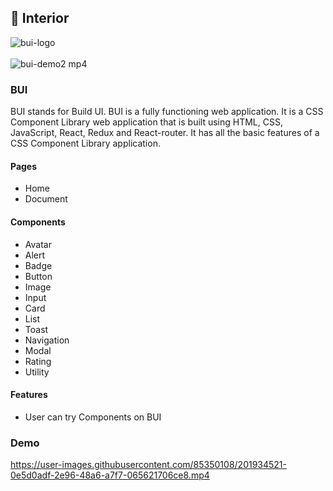 ## 🎨 Interior

![bui-logo](https://user-images.githubusercontent.com/85350108/201929181-9d064e8d-a4b0-4687-b6ea-eb9a9526c0e6.png)
<br/><br/>
![bui-demo2 mp4](https://user-images.githubusercontent.com/85350108/205493068-b726f6fa-cfd0-4e8c-80d7-5f934c8b445f.png)



<h3>BUI</h3> 
<div>BUI stands for Build UI. BUI is a fully functioning web application. It is a CSS Component Library web application that is built using HTML, CSS, JavaScript, React, Redux and React-router. It has all the basic features of a CSS Component Library application.</div>

<h4>Pages</h4>
<ul>
  <li>Home</li>
  <li>Document</li>
</ul>
<h4>Components</h4>
<ul>
<li>Avatar</li>
<li>Alert</li>
<li>Badge</li>
<li>Button</li>
<li>Image</li>
<li>Input</li>
<li>Card</li>
<li>List</li>
<li>Toast</li>
<li>Navigation</li>
<li>Modal</li>
<li>Rating</li>
<li>Utility</li>
</ul>

<h4>Features</h4>
<ul>
  <li>User can try Components on BUI</li>
</ul>

<h3>Demo</h3> 


https://user-images.githubusercontent.com/85350108/201934521-0e5d0adf-2e96-48a6-a7f7-065621706ce8.mp4








